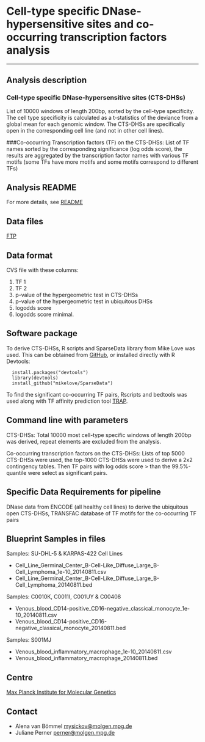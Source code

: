 # Cell-type specific DNase-hypersensitive sites and co-occurring transcription factors analysis
***

## Analysis description

### Cell-type specific DNase-hypersensitive sites (CTS-DHSs)
List of 10000 windows of length 200bp, sorted by the cell-type specificity. The cell type specificity is calculated as a t-statistics of the deviance from a global mean for each genomic window. The CTS-DHSs are specifically open in the corresponding cell line (and not in other cell lines).

###Co-occurring Transcription factors (TF) on the CTS-DHSs: 
List of TF names sorted by the corresponding significance (log odds score), the results are aggregated by the transcription factor names with various TF motifs (some TFs have more motifs and some motifs correspond to different TFs)

## Analysis README
For more details, see [README](http://ftp.ebi.ac.uk/pub/databases/blueprint/releases/20140811/homo_sapiens/secondary_analysis/Cell-type_specific_DNase-hypersensitive_sites/README_Cell-type_specific_DNase-hypersensitive_sites_20140811)

## Data files
[FTP](http://ftp.ebi.ac.uk/pub/databases/blueprint/releases/20140811/homo_sapiens/secondary_analysis/Cell-type_specific_DNase-hypersensitive_sites/)

## Data format

CVS file with these columns:

1. TF 1
2. TF 2
3. p-value of the hypergeometric test in CTS-DHSs
4. p-value of the hypergeometric test in ubiquitous DHSs
5. logodds score
6. logodds score minimal.

## Software package

To derive CTS-DHSs, R scripts and SparseData library from Mike Love was used. This can be obtained from [GitHub](https://github.com/mikelove/SparseData), or installed directly with R Devtools:

      install.packages("devtools")
      library(devtools)
      install_github("mikelove/SparseData")

To find the significant co-occurring TF pairs, Rscripts and bedtools was used along with TF affinity prediction tool [TRAP](http://trap.molgen.mpg.de/cgi-bin/home.cgi).

## Command line with parameters

CTS-DHSs: Total 10000 most cell-type specific windows of length 200bp was derived, repeat elements are excluded from the analysis.

Co-occurring transcription factors on the CTS-DHSs: Lists of top 5000 CTS-DHSs were used, the top-1000 CTS-DHSs were used to derive a 2x2 contingency tables. Then TF pairs with log odds score > than the 99.5%-quantile were select as significant pairs.


## Specific Data Requirements for pipeline

DNase data from ENCODE (all healthy cell lines) to derive the ubiquitous open CTS-DHSs, TRANSFAC database of TF motifs for the co-occurring TF pairs

## Blueprint Samples in files

Samples: SU-DHL-5 & KARPAS-422 Cell Lines

* Cell\_Line\_Germinal\_Center\_B-Cell-Like\_Diffuse\_Large\_B-Cell\_Lymphoma\_1e-10\_20140811.csv
* Cell\_Line\_Germinal\_Center\_B-Cell-Like\_Diffuse\_Large\_B-Cell\_Lymphoma\_20140811.bed

Samples: C0010K, C0011I, C001UY & C00408

* Venous\_blood\_CD14-positive\_CD16-negative\_classical\_monocyte\_1e-10\_20140811.csv
* Venous\_blood\_CD14-positive\_CD16-negative\_classical\_monocyte\_20140811.bed

Samples: S001MJ

* Venous\_blood\_inflammatory\_macrophage\_1e-10\_20140811.csv
* Venous\_blood\_inflammatory\_macrophage\_20140811.bed

## Centre
[Max Planck Institute for Molecular Genetics](http://www.molgen.mpg.de/)

## Contact
* Alena van Bömmel <mysickov@molgen.mpg.de>
* Juliane Perner <perner@molgen.mpg.de>

